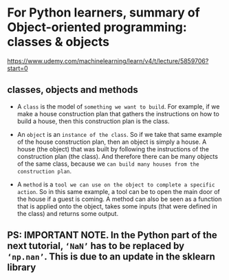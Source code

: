 # For Python learners, summary of Object-oriented programming: classes & objects

https://www.udemy.com/machinelearning/learn/v4/t/lecture/5859706?start=0


## classes, objects and methods


  - A `class` is the model of `something we want to build`. For example, if we make a house construction plan that gathers the instructions on how to build a house, then this construction plan is the class.

  - An `object` is an `instance of the class`. So if we take that same example of the house construction plan, then an object is simply a house. A house (the object) that was built by following the instructions of the construction plan (the class).
And therefore there can be many objects of the same class, because we `can build many houses from the construction plan`.

  - A `method` is a `tool we can use on the object to complete a specific action`. So in this same example, a tool can be to open the main door of the house if a guest is coming. A method can also be seen as a function that is applied onto the object, takes some inputs (that were defined in the class) and returns some output.


## PS: IMPORTANT NOTE. In the Python part of the next tutorial, ``‘NaN’`` has to be replaced by `‘np.nan’`. This is due to an update in the sklearn library
